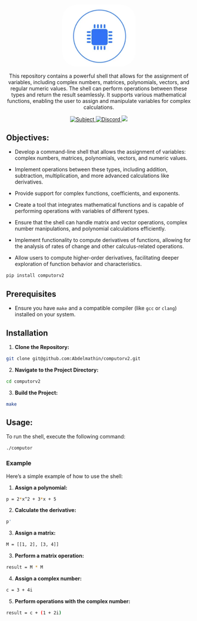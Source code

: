 <p align="center">
	<a href="" target="blank">
		<img style="border-radius: 40px;" src="docs/assets/img/computorv2.png" width="200" alt="Toast Logo" />
	</a>
</p>

<p align="center">
	This repository contains a powerful shell that allows for the assignment of variables, including complex numbers, matrices, polynomials, vectors, and regular numeric values. The shell can perform operations between these types and return the result seamlessly. It supports various mathematical functions, enabling the user to assign and manipulate variables for complex calculations.
</p>

<p align="center">
		<a href="https://abdelmathin.github.io/42attachments/subjects/en//42subjects-computorv1.pdf" target="_blank">
			<img src="https://img.shields.io/badge/subject-pdf-red" alt="Subject"/>
		</a>
		<a href="#">
			<img src="https://img.shields.io/badge/version-v1.0.0-blue" alt="Discord"/>
		</a>
		<!-- <a href="https://discord.gg/Xvqyc33KRR" target="_blank">
			<img src="https://img.shields.io/badge/discord-online-brightgreen.svg" alt="Discord"/>
		</a>
		<a href="https://twitter.com/abdelmathin" target="_blank">
			<img src="https://img.shields.io/badge/twitter-online-brightgreen.svg">
		</a> -->
		<a href="https://paypal.me/abdelmathin" target="_blank">
			<img src="https://img.shields.io/badge/Donate-PayPal-ff3f59.svg"/>
		</a>
</p>

## Objectives:

- Develop a command-line shell that allows the assignment of variables: complex numbers, matrices, polynomials, vectors, and numeric values.

- Implement operations between these types, including addition, subtraction, multiplication, and more advanced calculations like derivatives.

- Provide support for complex functions, coefficients, and exponents.

- Create a tool that integrates mathematical functions and is capable of performing operations with variables of different types.

- Ensure that the shell can handle matrix and vector operations, complex number manipulations, and polynomial calculations efficiently.

- Implement functionality to compute derivatives of functions, allowing for the analysis of rates of change and other calculus-related operations.

- Allow users to compute higher-order derivatives, facilitating deeper exploration of function behavior and characteristics.

```bash
pip install computorv2
```

## Prerequisites
- Ensure you have `make` and a compatible compiler (like `gcc` or `clang`) installed on your system.

## Installation

1. **Clone the Repository:**
```bash
git clone git@github.com:Abdelmathin/computorv2.git
```

2. **Navigate to the Project Directory:**
```bash
cd computorv2
```

3. **Build the Project:**
```bash
make
```

## Usage:

To run the shell, execute the following command:

```bash
./computor
```

### Example

Here’s a simple example of how to use the shell:

1. **Assign a polynomial:**
```bash
p = 2*x^2 + 3*x + 5
```

2. **Calculate the derivative:**
```bash
p'
```

3. **Assign a matrix:**
```bash
M = [[1, 2], [3, 4]]
```

3. **Perform a matrix operation:**
```bash
result = M * M
```

4. **Assign a complex number:**
```bash
c = 3 + 4i
```

5. **Perform operations with the complex number:**
```bash
result = c + (1 + 2i)
```



<!--

# Derivative:

- To differentiate
$$ P(x) = a . x^n + b $$
where a, x, n, b are all functions of x, we use the product rule, the chain rule, and the general power rule.



$$
\begin{bmatrix}
 0 & 0 & 0 & 0 \\
 0 & 0 & 0 & 0 \\
 0 & 0 & 0 & 0 \\
 0 & 0 & 0 & 0 \\
\end{bmatrix}
$$
--->

<!-- $$  P(x) = a . x^n + b $$

$$  \frac{d P(x)}{d x} = \frac{d a}{d x} . x^n + a . \frac{d x^n}{d x} + \frac{d b}{d x} $$
$$ \frac{d x^n}{d x} = $$ -->


